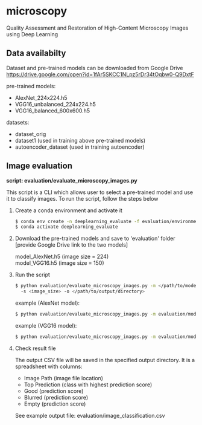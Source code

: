 # microscopy
Quality Assessment and Restoration of High-Content Microscopy Images using Deep Learning

## Data availabilty
Dataset and pre-trained models can be downloaded from Google Drive
https://drive.google.com/open?id=1fAr5SKCC1NLpz5rDr34tOqbw0-Q9DxtF

pre-trained models:
* AlexNet_224x224.h5
* VGG16_unbalanced_224x224.h5
* VGG16_balanced_600x600.h5

datasets:
* dataset_orig
* dataset1 (used in training above pre-trained models)
* autoencoder_dataset (used in training autoencoder)

## Image evaluation
**script: evaluation/evaluate_microscopy_images.py**

This script is a CLI which allows user to select a pre-trained model and use it to classify images. To run the script,
 follow the steps below

1. Create a conda environment and activate it
    ```bash
    $ conda env create -n deeplearning_evaluate -f evaluation/environment.yml
    $ conda activate deeplearning_evaluate
    ```
 
2. Download the pre-trained models and save to 'evaluation' folder
   <br/>[provide Google Drive link to the two models]
   
   model_AlexNet.h5 (image size = 224)
   <br/> 
   model_VGG16.h5 (image size = 150)
      
3. Run the script
    
    ```bash
    $ python evaluation/evaluate_microscopy_images.py -m </path/to/model.h5> -i </path/to/image/directory>
      -s <image_size> -o </path/to/output/directory>
    ```
   example (AlexNet model):
   ```bash
   $ python evaluation/evaluate_microscopy_images.py -m evaluation/model_AlexNet.h5 -i /home/myra/DeepLearning/dataset_orig/good -s 224 -o /home/myra/DeepLearning
   ```
   
   example (VGG16 model):
   ```bash
   $ python evaluation/evaluate_microscopy_images.py -m evaluation/model_VGG16.h5 -i /home/myra/DeepLearning/dataset_orig/good -s 150 -o /home/myra/DeepLearning
   ```

4. Check result file
    
    The output CSV file will be saved in the specified output directory. It is a spreadsheet with columns:
    * Image Path (image file location)
    * Top Prediction (class with highest prediction score)
    * Good (prediction score)
    * Blurred (prediction score)
    * Empty (prediction score)
    
    See example output file: evaluation/image_classification.csv